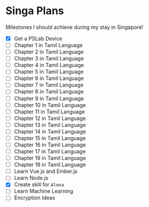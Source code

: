 # Singa Plans
Milestones I should achieve during my stay in Singapore!

- [x] Get a PSLab Device
- [ ] Chapter 1 in Tamil Language
- [ ] Chapter 2 in Tamil Language
- [ ] Chapter 3 in Tamil Language
- [ ] Chapter 4 in Tamil Language
- [ ] Chapter 5 in Tamil Language
- [ ] Chapter 6 in Tamil Language
- [ ] Chapter 7 in Tamil Language
- [ ] Chapter 8 in Tamil Language
- [ ] Chapter 9 in Tamil Language
- [ ] Chapter 10 in Tamil Language
- [ ] Chapter 11 in Tamil Language
- [ ] Chapter 12 in Tamil Language
- [ ] Chapter 13 in Tamil Language
- [ ] Chapter 14 in Tamil Language
- [ ] Chapter 15 in Tamil Language
- [ ] Chapter 16 in Tamil Language
- [ ] Chapter 17 in Tamil Language
- [ ] Chapter 18 in Tamil Language
- [ ] Chapter 19 in Tamil Language
- [ ] Learn Vue.js and Ember.js
- [ ] Learn Node.js
- [x] Create skill for `Alexa`
- [ ] Learn Machine Learning
- [ ] Encryption Ideas
